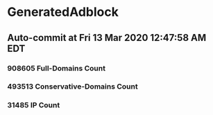 # GeneratedAdblock
## Auto-commit at Fri 13 Mar 2020 12:47:58 AM EDT
### 908605 Full-Domains Count
### 493513 Conservative-Domains Count
### 31485 IP Count
